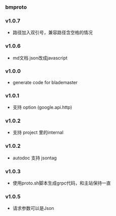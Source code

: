 ### bmproto

### v1.0.7
- 路径加入双引号，兼容路径含空格的情况

### v1.0.6
- md文档 json改成javascript

### v1.0.0
- generate code for blademaster 

### v1.0.1
- 支持 option (google.api.http) 

### v1.0.2
- 支持 project 里的internal 

### v1.0.2
- autodoc 支持 jsontag

### v1.0.3
- 使用proto.sh脚本生成grpc代码，和主站保持一直

### v1.0.5
- 请求参数可以是Json

